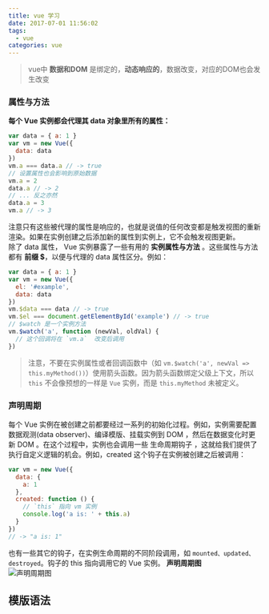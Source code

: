 ```yaml
---
title: vue 学习
date: 2017-07-01 11:56:02
tags:
  - vue
categories: vue
---
```


> vue中 **数据和DOM** 是绑定的，**动态响应的**，数据改变，对应的DOM也会发生改变  

### 属性与方法

**每个 Vue 实例都会代理其 data 对象里所有的属性：**
```js
var data = { a: 1 }
var vm = new Vue({
  data: data
})
vm.a === data.a // -> true
// 设置属性也会影响到原始数据
vm.a = 2
data.a // -> 2
// ... 反之亦然
data.a = 3
vm.a // -> 3
```
注意只有这些被代理的属性是响应的，也就是说值的任何改变都是触发视图的重新渲染。如果在实例创建之后添加新的属性到实例上，它不会触发视图更新。  
除了 data 属性， Vue 实例暴露了一些有用的 **实例属性与方法** 。这些属性与方法都有 **前缀 $**，以便与代理的 data 属性区分。例如：
```js
var data = { a: 1 }
var vm = new Vue({
  el: '#example',
  data: data
})
vm.$data === data // -> true
vm.$el === document.getElementById('example') // -> true
// $watch 是一个实例方法
vm.$watch('a', function (newVal, oldVal) {
  // 这个回调将在 `vm.a`  改变后调用
})
```
> 注意，不要在实例属性或者回调函数中（如 `vm.$watch('a', newVal => this.myMethod())`）使用箭头函数。因为箭头函数绑定父级上下文，所以 `this` 不会像预想的一样是 `Vue` 实例，而是 `this.myMethod` 未被定义。  

### 声明周期  
每个 Vue 实例在被创建之前都要经过一系列的初始化过程。例如，实例需要配置数据观测(data observer)、编译模版、挂载实例到 DOM ，然后在数据变化时更新 DOM 。在这个过程中，实例也会调用一些 生命周期钩子 ，这就给我们提供了执行自定义逻辑的机会。例如，created 这个钩子在实例被创建之后被调用：
```js
var vm = new Vue({
  data: {
    a: 1
  },
  created: function () {
    // `this` 指向 vm 实例
    console.log('a is: ' + this.a)
  }
})
// -> "a is: 1"
```
也有一些其它的钩子，在实例生命周期的不同阶段调用，如 `mounted、updated、destroyed`。钩子的 this 指向调用它的 Vue 实例。
**声明周期图**  
![声明周期图](https://cn.vuejs.org/images/lifecycle.png)   

## 模版语法  
